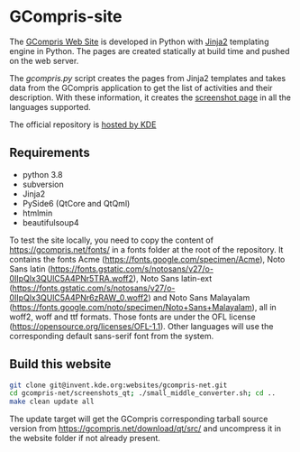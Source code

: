 GCompris-site
=============

The [GCompris Web Site](https://gcompris.net) is developed in Python
with [Jinja2](https://jinja.palletsprojects.com/en/master/) templating engine in
Python. The pages are created statically at build time and pushed on
the web server.

The *gcompris.py* script creates the pages from Jinja2 templates and
takes data from the GCompris application to get the list of activities
and their description. With these information, it creates the
[screenshot page](https://gcompris.net/screenshots-en.html) in all the
languages supported.

The official repository is [hosted by
KDE](https://invent.kde.org/websites/gcompris-net)

## Requirements
* python 3.8
* subversion
* Jinja2
* PySide6 (QtCore and QtQml)
* htmlmin
* beautifulsoup4

To test the site locally, you need to copy the content of https://gcompris.net/fonts/ in a fonts folder at the root of the repository. It contains the fonts Acme (https://fonts.google.com/specimen/Acme), Noto Sans latin (https://fonts.gstatic.com/s/notosans/v27/o-0IIpQlx3QUlC5A4PNr5TRA.woff2), Noto Sans latin-ext (https://fonts.gstatic.com/s/notosans/v27/o-0IIpQlx3QUlC5A4PNr6zRAW_0.woff2) and Noto Sans Malayalam (https://fonts.google.com/noto/specimen/Noto+Sans+Malayalam), all in woff2, woff and ttf formats. Those fonts are under the OFL license (https://opensource.org/licenses/OFL-1.1). Other languages will use the corresponding default sans-serif font from the system.

## Build this website

```bash
git clone git@invent.kde.org:websites/gcompris-net.git
cd gcompris-net/screenshots_qt; ./small_middle_converter.sh; cd ..
make clean update all
```

The update target will get the GCompris corresponding tarball source version from https://gcompris.net/download/qt/src/ and uncompress it in the website folder if not already present.
